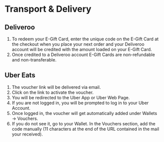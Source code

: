 # Transport & Delivery

## Deliveroo

1. To redeem your E-Gift Card, enter the unique code on the E-Gift Card at the checkout when you place your next order and your Deliveroo account will be credited with the amount loaded on your E-Gift Card.
2. Once credited to a Deliveroo account E-Gift Cards are non-refundable and non-transferable.

## Uber Eats

1. The voucher link will be delivered via email.
2. Click on the link to activate the voucher.
3. You will be redirected to the Uber App or Uber Web Page.
4. If you are not logged in, you will be prompted to log in to your Uber Account.
5. Once logged in, the voucher will get automatically added under Wallets → Vouchers.
6. If you do not see it, go to your Wallet. In the Vouchers section, add the code manually (11 characters at the end of the URL contained in the mail your received).
